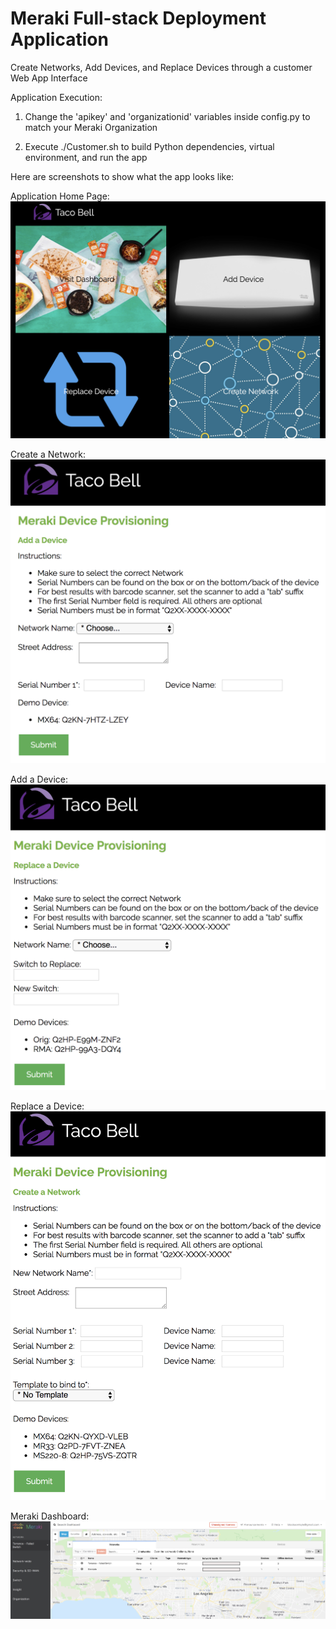 # Meraki Full-stack Deployment Application
Create Networks, Add Devices, and Replace Devices through a customer Web App Interface

Application Execution:

1. Change the 'apikey' and 'organizationid' variables inside config.py to match your Meraki Organization

2. Execute ./Customer.sh to build Python dependencies, virtual environment, and run the app

Here are screenshots to show what the app looks like:

Application Home Page:
![alt text](https://github.com/blocksom/MerakiCustom/blob/appShots/AppShot.png)

Create a Network:
![alt text](https://github.com/blocksom/MerakiCustom/blob/appShots/AppShot1.png)

Add a Device:
![alt text](https://github.com/blocksom/MerakiCustom/blob/appShots/AppShot2.png)

Replace a Device:
![alt text](https://github.com/blocksom/MerakiCustom/blob/appShots/AppShot3.png)

Meraki Dashboard:
![alt text](https://github.com/blocksom/MerakiCustom/blob/appShots/AppShot4.png)
